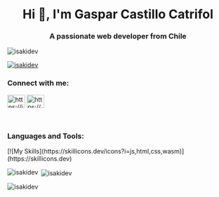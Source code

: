 <h1 align="center">Hi 👋, I'm Gaspar Castillo Catrifol</h1>
<h3 align="center">A passionate web developer from Chile</h3>

<p align="left"> <img src="https://komarev.com/ghpvc/?username=isakidev&label=Profile%20views&color=0e75b6&style=flat" alt="isakidev" /> </p>

<p align="left"> <a href="https://github.com/ryo-ma/github-profile-trophy"><img src="https://github-profile-trophy.vercel.app/?username=isakidev" alt="isakidev" /></a> </p>

<h3 align="left">Connect with me:</h3>
<p align="left">
<a href="https://dev.to/https://isakidev.com/" target="blank"><img align="center" src="https://raw.githubusercontent.com/rahuldkjain/github-profile-readme-generator/master/src/images/icons/Social/devto.svg" alt="https://isakidev.com/" height="30" width="40" /></a>
<a href="https://linkedin.com/in/https://www.linkedin.com/in/isakidev/" target="blank"><img align="center" src="https://raw.githubusercontent.com/rahuldkjain/github-profile-readme-generator/master/src/images/icons/Social/linked-in-alt.svg" alt="https://www.linkedin.com/in/isakidev/" height="30" width="40" /></a>
</p>

<br/>

<h3 align="left">Languages and Tools:</h3>
[![My Skills](https://skillicons.dev/icons?i=js,html,css,wasm)](https://skillicons.dev)

<br/>

<p><img align="left" src="https://github-readme-stats.vercel.app/api/top-langs?username=isakidev&show_icons=true&locale=en&layout=compact" alt="isakidev" /></p>

<p>&nbsp;<img align="center" src="https://github-readme-stats.vercel.app/api?username=isakidev&show_icons=true&locale=en" alt="isakidev" /></p>

<p><img align="center" src="https://github-readme-streak-stats.herokuapp.com/?user=isakidev&" alt="isakidev" /></p>
